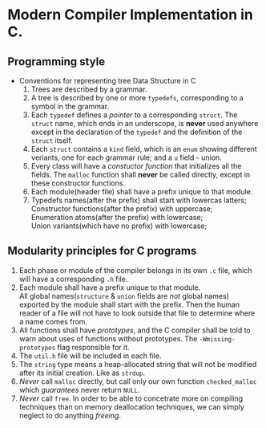 # Modern Compiler Implementation in C.

## Programming style
* Conventions for representing tree Data Structure in C
    1. Trees are described by a grammar.
    2. A tree is described by one or more `typedefs`, corresponding to a symbol in the grammar.
    3. Each `typedef` defines a *pointer* to a corresponding `struct`. The `struct` name, which ends in an underscope, is **never** used anywhere except in the declaration of the `typedef` and the definition of the `struct` itself.
    4. Each `struct` contains a `kind` field, which is an `enum` showing different veriants, one for each grammar rule; and a `u` field - union.
    5. Every class will have a *constuctor function* that initializes all the fields. The `malloc` function shall **never** be called directly, except in these constructor functions.
    6. Each module(header file) shall have a prefix unique to that module.
    7. Typedefs names(after the prefix) shall start with lowercas latters;  
       Constructor functions(after the prefix) with uppercase;  
       Enumeration atoms(after the prefix) with lowercase;  
       Union variants(which have no prefix) with lowercase;  

## Modularity principles for C programs
1. Each phase or module of the compiler belongs in its own `.c` file, which will have a corresponding `.h` file.
2. Each module shall have a prefix unique to that module.  
   All global names(`structure` & `union` fields are *not* global names) exported by the module shall start with the prefix. Then the human reader of a file will not have to look outside that file to determine where a name comes from.
3. All functions shall have *prototypes*, and the C compiler shall be told to warn about uses of functions without prototypes. The `-Wmissing-prototypes` flag responsible for it.
4. The `util.h` file will be included in each file.
5. The `string` type means a heap-allocated string that will not be modified after its initial creation. Like as `strdup`.
6. *Never* call `malloc` directly, but call only our own function `checked_malloc` which *guarantees* never return `NULL`.
7. *Never* call `free`. In order to be able to concetrate more on compiling techniques than on memory deallocation techniques, we can simply neglect to do anything *freeing*.